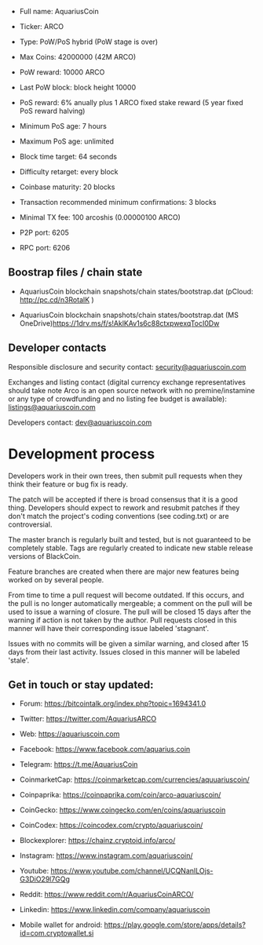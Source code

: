 - Full name: AquariusCoin

- Ticker: ARCO 

- Type: PoW/PoS hybrid (PoW stage is over)

- Max Coins: 42000000 (42M ARCO)

- PoW reward: 10000 ARCO 

- Last PoW block: block height 10000 

- PoS reward: 6% anually plus 1 ARCO fixed stake reward (5 year fixed  PoS reward halving)

- Minimum PoS age: 7 hours

- Maximum PoS age: unlimited

- Block time target: 64 seconds

- Difficulty retarget: every block

- Coinbase maturity: 20 blocks

- Transaction recommended minimum confirmations: 3 blocks

- Minimal TX fee: 100 arcoshis (0.00000100 ARCO)

- P2P port: 6205

- RPC port: 6206

## Boostrap files / chain state

* AquariusCoin blockchain snapshots/chain states/bootstrap.dat (pCloud: http://pc.cd/n3RotalK )

* AquariusCoin blockchain snapshots/chain states/bootstrap.dat (MS OneDrive)https://1drv.ms/f/s!AklKAv1s6c88ctxpwexqTocI0Dw

## Developer contacts 

Responsible disclosure and security contact: security@aquariuscoin.com

Exchanges and listing contact (digital currency exchange representatives should take note Arco is an open source network with no premine/instamine or any type of crowdfunding and no listing fee budget is awailable): listings@aquariuscoin.com

Developers contact: dev@aquariuscoin.com


Development process
===========================

Developers work in their own trees, then submit pull requests when
they think their feature or bug fix is ready.

The patch will be accepted if there is broad consensus that it is a
good thing.  Developers should expect to rework and resubmit patches
if they don't match the project's coding conventions (see coding.txt)
or are controversial.

The master branch is regularly built and tested, but is not guaranteed
to be completely stable. Tags are regularly created to indicate new
stable release versions of BlackCoin.

Feature branches are created when there are major new features being
worked on by several people.

From time to time a pull request will become outdated. If this occurs, and
the pull is no longer automatically mergeable; a comment on the pull will
be used to issue a warning of closure. The pull will be closed 15 days
after the warning if action is not taken by the author. Pull requests closed
in this manner will have their corresponding issue labeled 'stagnant'.

Issues with no commits will be given a similar warning, and closed after
15 days from their last activity. Issues closed in this manner will be
labeled 'stale'.

## Get in touch or stay updated:

- Forum: https://bitcointalk.org/index.php?topic=1694341.0

- Twitter: https://twitter.com/AquariusARCO

- Web: https://aquariuscoin.com

- Facebook: https://www.facebook.com/aquarius.coin

- Telegram: https://t.me/AquariusCoin

- CoinmarketCap: https://coinmarketcap.com/currencies/aquuariuscoin/

- Coinpaprika: https://coinpaprika.com/coin/arco-aquariuscoin/

- CoinGecko: https://www.coingecko.com/en/coins/aquariuscoin

- CoinCodex: https://coincodex.com/crypto/aquariuscoin/

- Blockexplorer: https://chainz.cryptoid.info/arco/

- Instagram: https://www.instagram.com/aquariuscoin/

- Youtube: https://www.youtube.com/channel/UCQNanILOjs-G3DiO29l7GQg

- Reddit: https://www.reddit.com/r/AquariusCoinARCO/

- Linkedin: https://www.linkedin.com/company/aquariuscoin

- Mobile wallet for android: https://play.google.com/store/apps/details?id=com.cryptowallet.si

